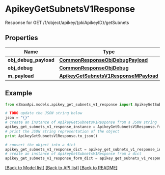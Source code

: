 # ApikeyGetSubnetsV1Response

Response for GET /1/object/apikey/{pkiApikeyID}/getSubnets

## Properties

Name | Type | Description | Notes
------------ | ------------- | ------------- | -------------
**obj_debug_payload** | [**CommonResponseObjDebugPayload**](CommonResponseObjDebugPayload.md) |  | 
**obj_debug** | [**CommonResponseObjDebug**](CommonResponseObjDebug.md) |  | [optional] 
**m_payload** | [**ApikeyGetSubnetsV1ResponseMPayload**](ApikeyGetSubnetsV1ResponseMPayload.md) |  | 

## Example

```python
from eZmaxApi.models.apikey_get_subnets_v1_response import ApikeyGetSubnetsV1Response

# TODO update the JSON string below
json = "{}"
# create an instance of ApikeyGetSubnetsV1Response from a JSON string
apikey_get_subnets_v1_response_instance = ApikeyGetSubnetsV1Response.from_json(json)
# print the JSON string representation of the object
print ApikeyGetSubnetsV1Response.to_json()

# convert the object into a dict
apikey_get_subnets_v1_response_dict = apikey_get_subnets_v1_response_instance.to_dict()
# create an instance of ApikeyGetSubnetsV1Response from a dict
apikey_get_subnets_v1_response_form_dict = apikey_get_subnets_v1_response.from_dict(apikey_get_subnets_v1_response_dict)
```
[[Back to Model list]](../README.md#documentation-for-models) [[Back to API list]](../README.md#documentation-for-api-endpoints) [[Back to README]](../README.md)


